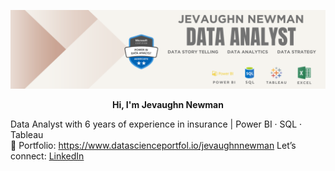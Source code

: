 <p align="center">
  <img src="LinkedIn Data Analyst Banner.png" alt="Banner">
</p>

<p align="center">
<strong>Hi, I'm Jevaughn Newman</strong><br>

Data Analyst with 6 years of experience in insurance | Power BI · SQL · Tableau  
🎨 Portfolio: https://www.datascienceportfol.io/jevaughnnewman
Let’s connect: [LinkedIn](https://linkedin.com/in/jevaughnnewman)  
</p>
